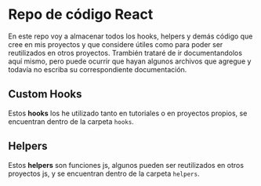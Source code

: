 # Repo de código React
En este repo voy a almacenar todos los hooks, helpers y demás código que cree en mis proyectos y que considere útiles como para poder ser reutilizados en otros proyectos.
Trambién trataré de ir documentandolos aquí mismo, pero puede ocurrir que hayan algunos archivos que agregue y todavía no escriba su correspondiente documentación.

## Custom Hooks
Estos **hooks** los he utilizado tanto en tutoriales o en proyectos propios, se encuentran dentro de la carpeta `hooks`.

## Helpers
Estos **helpers** son funciones js, algunos pueden ser reutilizados en otros proyectos js, y se encuentran dentro de la carpeta `helpers`.
